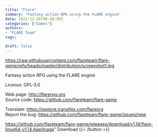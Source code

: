 ```yaml
---
title: "Flare"
summary: "Fantasy action RPG using the FLARE engine"
date: 2022-12-26T08:48:00Z
categories: ["Games"]
authors:
- "FLARE Team"
tags: 

draft: false
---
```


https://raw.githubusercontent.com/flareteam/flare-game/refs/heads/master/distribution/screenshot1.jpg

Fantasy action RPG using the FLARE engine

License: GPL-3.0

Web page: <http://flarerpg.org>  
Source code: <https://github.com/flareteam/flare-game>

Translate: <https://explore.transifex.com/flareorg>  
Report the bug: <https://github.com/flareteam/flare-game/issues/new>  

https://github.com/flareteam/flare-game/releases/download/v1.14/flare-linux64-v1.14.AppImage" 
Download
{{< /button >}}